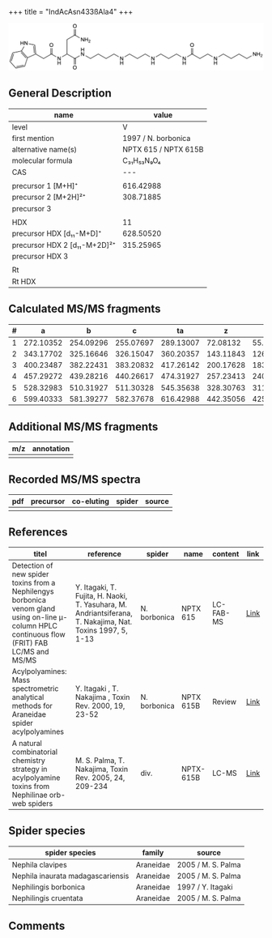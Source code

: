 +++
title = "IndAcAsn433ßAla4"
+++

![](/img/IndAcAsn433bAla4.png)

## General Description

| name                         | value                |
|------------------------------|----------------------|
| level                        | V                    |
| first mention                | 1997 / N. borbonica  |
| alternative name(s)          | NPTX 615 / NPTX 615B |
| molecular formula            | C₃₁H₅₃N₉O₄           |
| CAS                          | ---                  |
|                              |                      |
| precursor 1 [M+H]⁺           | 616.42988            |
| precursor 2 [M+2H]²⁺         | 308.71885            |
| precursor 3                  |                      |
|                              |                      |
| HDX                          | 11                   |
| precursor HDX   [d₁₁-M+D]⁺   | 628.50520            |
| precursor HDX 2 [d₁₁-M+2D]²⁺ | 315.25965            |
| precursor HDX 3              |                      |
|                              |                      |
| Rt                           |                      |
| Rt HDX                       |                      |

## Calculated MS/MS fragments

| # | a         | b         | c         | ta        | z         | y         | tz        |
|---|-----------|-----------|-----------|-----------|-----------|-----------|-----------|
| 1 | 272.10352 | 254.09296 | 255.07697 | 289.13007 | 72.08132  | 55.05477  | 89.10787  |
| 2 | 343.17702 | 325.16646 | 326.15047 | 360.20357 | 143.11843 | 126.09188 | 160.14498 |
| 3 | 400.23487 | 382.22431 | 383.20832 | 417.26142 | 200.17628 | 183.14973 | 217.20283 |
| 4 | 457.29272 | 439.28216 | 440.26617 | 474.31927 | 257.23413 | 240.20758 | 274.26068 |
| 5 | 528.32983 | 510.31927 | 511.30328 | 545.35638 | 328.30763 | 311.28108 | 345.33418 |
| 6 | 599.40333 | 581.39277 | 582.37678 | 616.42988 | 442.35056 | 425.32401 | 459.37711 |

## Additional MS/MS fragments

| m/z       | annotation |
|-----------|------------|
|           |            |

## Recorded MS/MS spectra

| pdf | precursor | co-eluting | spider    | source                              |
|-----|-----------|------------|-----------|-------------------------------------|
|     |           |            |           |                                     |

## References

| titel                                                                                                                                          | reference                                                                                                 | spider       | name      | content   | link                                                                                                              |
|------------------------------------------------------------------------------------------------------------------------------------------------|-----------------------------------------------------------------------------------------------------------|--------------|-----------|-----------|-------------------------------------------------------------------------------------------------------------------|
| Detection of new spider toxins from a Nephilengys borbonica venom gland using on-line µ-column HPLC continuous flow (FRIT) FAB LC/MS and MS/MS | Y. Itagaki, T. Fujita, H. Naoki, T. Yasuhara, M. Andriantsiferana, T. Nakajima, Nat. Toxins 1997, 5, 1-13 | N. borbonica | NPTX 615  | LC-FAB-MS | [Link](https://onlinelibrary.wiley.com/doi/abs/10.1002/%28SICI%29%281997%295%3A1%3C1%3A%3AAID-NT1%3E3.0.CO%3B2-8) |
| Acylpolyamines: Mass spectrometric analytical methods for Araneidae spider acylpolyamines                                                      | Y. Itagaki , T. Nakajima , Toxin Rev. 2000, 19, 23-52                                                     | N. borbonica | NPTX 615B | Review    | [Link](https://www.tandfonline.com/doi/abs/10.1081/TXR-100100314)                                                 |
| A natural combinatorial chemistry strategy in acylpolyamine toxins from Nephilinae orb-web spiders                                             | M. S. Palma, T. Nakajima, Toxin Rev. 2005, 24, 209-234                                                    | div.         | NPTX-615B | LC-MS     | [Link](https://www.tandfonline.com/doi/abs/10.1081/TXR-200057857)                                                 |  

## Spider species

| spider species                    | family    | source             |
|-----------------------------------|-----------|--------------------|
| Nephila clavipes                  | Araneidae | 2005 / M. S. Palma |
| Nephila inaurata madagascariensis | Araneidae | 2005 / M. S. Palma |
| Nephilingis borbonica             | Araneidae | 1997 / Y. Itagaki  |
| Nephilingis cruentata             | Araneidae | 2005 / M. S. Palma |


## Comments